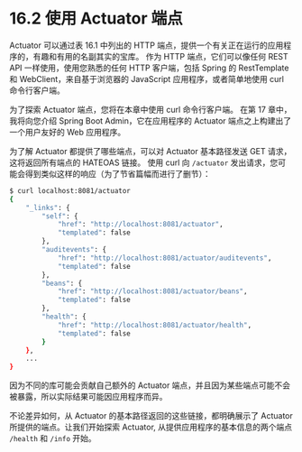 # 16.2 使用 Actuator 端点

Actuator 可以通过表 16.1 中列出的 HTTP 端点，提供一个有关正在运行的应用程序的，有趣和有用的名副其实的宝库。 作为 HTTP 端点，它们可以像任何 REST API 一样使用，使用您熟悉的任何 HTTP 客户端，包括 Spring 的 RestTemplate 和 WebClient，来自基于浏览器的 JavaScript 应用程序，或者简单地使用 curl 命令行客户端。

为了探索 Actuator 端点，您将在本章中使用 curl 命令行客户端。 在第 17 章中，我将向您介绍 Spring Boot Admin，它在应用程序的 Actuator 端点之上构建出了一个用户友好的 Web 应用程序。

为了解 Actuator 都提供了哪些端点，可以对 Actuator 基本路径发送 GET 请求，这将返回所有端点的 HATEOAS 链接。 使用 curl 向 `/actuator` 发出请求，您可能会得到类似这样的响应（为了节省篇幅而进行了删节）：

```bash
$ curl localhost:8081/actuator
{
	"_links": {
		"self": {
			"href": "http://localhost:8081/actuator",
			"templated": false
		},
		"auditevents": {
			"href": "http://localhost:8081/actuator/auditevents",
			"templated": false
		},
		"beans": {
			"href": "http://localhost:8081/actuator/beans",
			"templated": false
		},
		"health": {
			"href": "http://localhost:8081/actuator/health",
			"templated": false
		}
	},
	...
}
```

因为不同的库可能会贡献自己额外的 Actuator 端点，并且因为某些端点可能不会被暴露，所以实际结果可能因应用程序而异。

不论差异如何，从 Actuator 的基本路径返回的这些链接，都明确展示了 Actuator 所提供的端点。让我们开始探索 Actuator, 从提供应用程序的基本信息的两个端点 `/health` 和 `/info` 开始。

